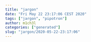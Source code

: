 ```yaml
---
title: "jargon"
date: "Fri May 22 23:17:06 CEST 2020"
tags: ["jargon", "pipotron"]
author: m1ch3l
categories: ["generated"]
slug: "jargon/2020-05-22-23:17:06"
---
```



